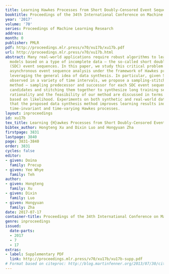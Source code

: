 ```yaml
---
title: Learning Hawkes Processes from Short Doubly-Censored Event Sequences
booktitle: Proceedings of the 34th International Conference on Machine Learning
year: '2017'
volume: '70'
series: Proceedings of Machine Learning Research
address: 
month: 0
publisher: PMLR
pdf: http://proceedings.mlr.press/v70/xu17b/xu17b.pdf
url: http://proceedings.mlr.press/v70/xu17b.html
abstract: Many real-world applications require robust algorithms to learn point process
  models based on a type of incomplete data — the so-called short doubly-censored
  (SDC) event sequences. In this paper, we study this critical problem of quantitative
  asynchronous event sequence analysis under the framework of Hawkes processes by
  leveraging the general idea of data synthesis. In particular, given SDC event sequences
  observed in a variety of time intervals, we propose a sampling-stitching data synthesis
  method — sampling predecessor and successor for each SDC event sequence from potential
  candidates and stitching them together to synthesize long training sequences. The
  rationality and the feasibility of our method are discussed in terms of arguments
  based on likelihood. Experiments on both synthetic and real-world data demonstrate
  that the proposed data synthesis method improves learning results indeed for both
  time-invariant and time-varying Hawkes processes.
layout: inproceedings
id: xu17b
tex_title: Learning {H}awkes Processes from Short Doubly-Censored Event Sequences
bibtex_author: Hongteng Xu and Dixin Luo and Hongyuan Zha
firstpage: 3831
lastpage: 3840
page: 3831-3840
order: 3831
cycles: false
editor:
- given: Doina
  family: Precup
- given: Yee Whye
  family: Teh
author:
- given: Hongteng
  family: Xu
- given: Dixin
  family: Luo
- given: Hongyuan
  family: Zha
date: 2017-07-17
container-title: Proceedings of the 34th International Conference on Machine Learning
genre: inproceedings
issued:
  date-parts:
  - 2017
  - 7
  - 17
extras:
- label: Supplementary PDF
  link: http://proceedings.mlr.press/v70/xu17b/xu17b-supp.pdf
# Format based on citeproc: http://blog.martinfenner.org/2013/07/30/citeproc-yaml-for-bibliographies/
---
```

